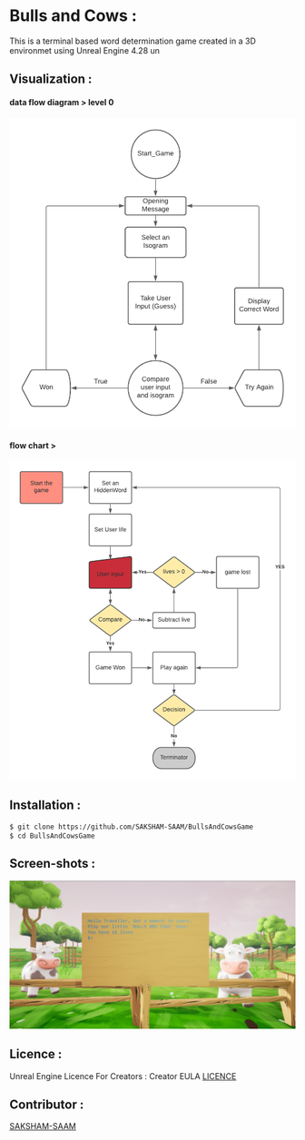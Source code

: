 # Bulls and Cows :
This is a terminal based word determination game created in a 3D environmet using Unreal Engine 4.28 un
## Visualization :
#### data flow diagram > level 0
![DFD 0](https://github.com/SAKSHAM-SAAM/BullsAndCowsGame/blob/main/Images/DFD%200%20-%20BULLS%20AND%20COWS.png)
#### flow chart >
![Flow Chart](https://github.com/SAKSHAM-SAAM/BullsAndCowsGame/blob/main/Images/Flowchart-BULLS%20AND%20COWS.png)
## Installation :
```
$ git clone https://github.com/SAKSHAM-SAAM/BullsAndCowsGame
$ cd BullsAndCowsGame
```
## Screen-shots :
![main screen](https://github.com/SAKSHAM-SAAM/BullsAndCowsGame/blob/main/Images/screenshot-1.PNG)
## Licence :
Unreal Engine Licence For Creators : Creator EULA
[LICENCE](https://www.unrealengine.com/en-US/eula/creators)
## Contributor : 
[SAKSHAM-SAAM](https://github.com/SAKSHAM-SAAM)
